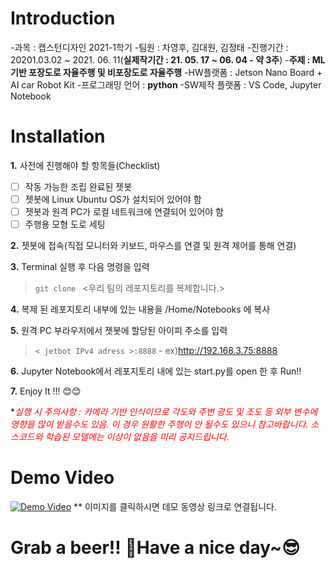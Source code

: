 # Introduction

-과목 : 캡스턴디자인 2021-1학기
-팀원 : 차영후, 김대원, 김정태
-진행기간 : 20201.03.02 ~ 2021. 06. 11(**실제작기간 : 21. 05. 17 ~ 06. 04 - 약 3주**)
-**주제 : ML 기반 포장도로 자율주행 및 비포장도로 자율주행** 
-HW플랫폼 : Jetson Nano Board + AI car Robot Kit
-프로그래밍 언어 : **python**
-SW제작 플랫폼 :  VS Code, Jupyter Notebook

# Installation
**1.**  사전에 진행해야 할 항목들(Checklist)
 - [ ] 작동 가능한 조립 완료된 젯봇 
 - [ ] 젯봇에 Linux Ubuntu OS가 설치되어 있어야 함
 - [ ] 젯봇과 원격 PC가 로컬 네트워크에 연결되어 있어야 함
 - [ ] 주행용 모형 도로 세팅
	 
**2.** 젯봇에 접속(직접 모니터와 키보드, 마우스를 연결 및 원격 제어를 통해 연결)

**3.** Terminal 실행 후  다음 명령을 입력
>`git clone `
	 <우리 팀의 레포지토리를 복제합니다.>
	 
**4.** 복제 된 레포지토리 내부에 있는 내용을 /Home/Notebooks 에 복사

**5.** 원격 PC 부라우저에서 젯봇에 할당된 아이피 주소를 입력
>	`< jetbot IPv4 adress >:8888` - ex)http://192.168.3.75:8888
	
**6.**  Jupyter Notebook에서 레포지토리 내에 있는 start.py를 open 한 후 Run!!

**7.** Enjoy It !!!  😊😊

**<span style="color:red">*실행 시 주의사항 : 카메라 기반 인식이므로 각도와 주변 광도 및 조도 등 외부 변수에 영향을 많이 받을수도 있음. 이 경우 원활한 주행이 안 될수도 있으니 참고바랍니다. 소스코드와 학습된 모델에는 이상이 없음을 미리 공지드립니다.</span>**

# Demo Video
[![Demo Video](https://i.ytimg.com/vi/Ol9oHIX2zCQ/hqdefault.jpg?sqp=-oaymwEcCPYBEIoBSFXyq4qpAw4IARUAAIhCGAFwAcABBg==&rs=AOn4CLAnUxZtlCClq-hk5NVWGXQRK3_cLA)](https://www.youtube.com/watch?v=Ol9oHIX2zCQ)
** 이미지를 클릭하시면 데모 동영상 링크로 연결됩니다.

# Grab a beer!! 🍻Have a nice day~😎
